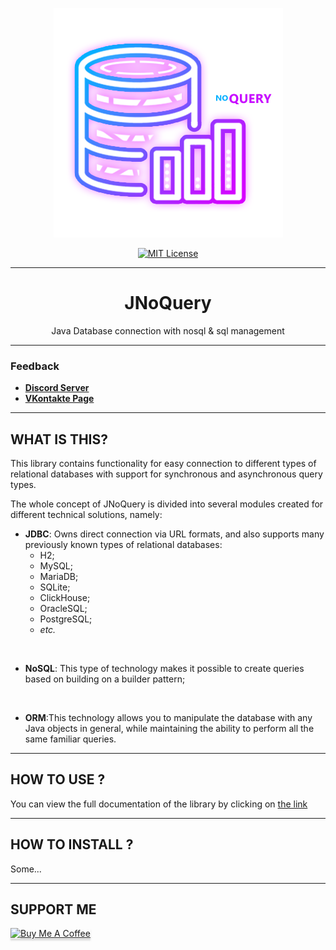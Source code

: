<div align="center">

![logo](jnq_logo.png)

[![MIT License](https://img.shields.io/github/license/pl3xgaming/Purpur?&logo=github)](LICENSE)

---

# JNoQuery
Java Database connection with nosql &amp; sql management

---
</div>

### Feedback

+ **[Discord Server](https://discord.gg/GmT9pUy8af)**
+ **[VKontakte Page](https://vk.com/itzstonlex)**

---

## WHAT IS THIS?

This library contains functionality for easy connection
to different types of relational databases with support
for synchronous and asynchronous query types.


The whole concept of JNoQuery is divided into several
modules created for different technical solutions, namely:

* **JDBC**: Owns direct connection via URL formats, and also supports many previously known types of relational databases:
    * H2;
    * MySQL;
    * MariaDB;
    * SQLite;
    * ClickHouse;
    * OracleSQL;
    * PostgreSQL;
    * *etc.*

<br>

* **NoSQL**: This type of technology makes it possible to create queries based on building on a builder pattern;

<br>

* **ORM**:This technology allows you to manipulate the database with any Java objects in general, while maintaining the ability to perform all the same familiar queries.

---

## HOW TO USE ?

You can view the full documentation of the library by clicking on <a href="https://github.com/ItzStonlex/JNoQuery/wiki">the link</a>

---

## HOW TO INSTALL ?

Some...

---

## SUPPORT ME

<a href="https://www.buymeacoffee.com/itzstonlex" target="_blank"><img src="https://www.buymeacoffee.com/assets/img/custom_images/orange_img.png" alt="Buy Me A Coffee" style="height: 41px !important;width: 174px !important;box-shadow: 0px 3px 2px 0px rgba(190, 190, 190, 0.5) !important;-webkit-box-shadow: 0px 3px 2px 0px rgba(190, 190, 190, 0.5) !important;" ></a>

